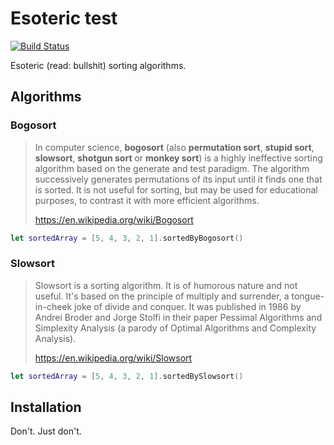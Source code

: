 # Esoteric test
[![Build Status](https://travis-ci.org/jamescmartinez/Esoteric.svg?branch=master)](https://travis-ci.org/jamescmartinez/Esoteric)

Esoteric (read: bullshit) sorting algorithms.

## Algorithms

### Bogosort
> In computer science, **bogosort** (also **permutation sort**, **stupid sort**, **slowsort**, **shotgun sort** or **monkey sort**) is a highly ineffective sorting algorithm based on the generate and test paradigm. The algorithm successively generates permutations of its input until it finds one that is sorted. It is not useful for sorting, but may be used for educational purposes, to contrast it with more efficient algorithms.
>
> https://en.wikipedia.org/wiki/Bogosort
```swift
let sortedArray = [5, 4, 3, 2, 1].sortedByBogosort()
```

### Slowsort
> Slowsort is a sorting algorithm. It is of humorous nature and not useful. It's based on the principle of multiply and surrender, a tongue-in-cheek joke of divide and conquer. It was published in 1986 by Andrei Broder and Jorge Stolfi in their paper Pessimal Algorithms and Simplexity Analysis (a parody of Optimal Algorithms and Complexity Analysis).
>
> https://en.wikipedia.org/wiki/Slowsort
```swift
let sortedArray = [5, 4, 3, 2, 1].sortedBySlowsort()
```

## Installation

Don't. Just don't.
